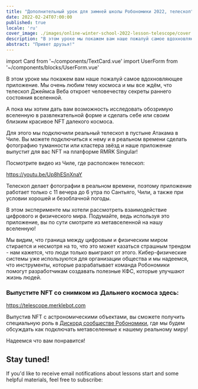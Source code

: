 ```yaml
---
title: "Дополнительный урок для зимней школы Робономики 2022, телескоп"
date: 2022-02-24T07:00:00
published: true
locale: 'ru'
cover_image: ./images/online-winter-school-2022-lesson-telescope/cover.jpg
description: "В этом уроке мы покажем вам наше пожалуй самое вдохновляющее приложение. Мы очень любим тему космоса и мы все ждём, что телескоп Джеймса Веба откроет человечеству секреты раннего состояния вселенной."
abstract: "Привет друзья!"
---
```

import Card from '~/components/TextCard.vue'
import UserForm from '~/components/blocks/UserForm.vue'

В этом уроке мы покажем вам наше пожалуй самое вдохновляющее приложение. Мы очень любим тему космоса и мы все ждём, что телескоп Джеймса Веба откроет человечеству секреты раннего состояния вселенной.

А пока мы хотим дать вам возможность исследовать обозримую вселенную в развлекательной форме и сделать себе или своим близким красивое NFT далекого космоса.

Для этого мы подключили реальный телескоп в пустыне Атакама в Чиле. Вы можете подключиться к нему и в реальном времени сделать фотографию туманности или кластера звёзд и наше приложение выпустит для вас NFT на платформе RMRK Singular!

Посмотрите видео из Чиле, где расположен телескоп:

https://youtu.be/Up8hESnXnaY

Телескоп делает фотографии в реальном времени, поэтому приложение работает только с 11 вечера до 6 утра по Сантьяго, Чили, а также при условии хорошей и безоблачной погоды.

В этом эксперименте мы хотели рассмотреть взаимодействие цифрового и физического мира. Подумайте, ведь используя это приложение, вы по сути смотрите из метавселенной на нашу вселенную!

Мы видим, что граница между цифровым и физическим миром стирается и несмотря на то, что это может казаться страшным трендом - нам кажется, что люди только выиграют от этого. Кибер-физические системы уже используются для организации общества и мы надеемся, что инструменты, которые разрабатывает команда Робономики помогут разработчикам создавать полезные КФС, которые улучшают жизнь людей.

<Card>

### Выпустите NFT со снимком из Дальнего космоса здесь:

https://telescope.merklebot.com

Выпустив NFT с астрономическими объектами, вы сможете получить специальную роль в [Дискорд сообществе Робономики](https://discord.gg/JpaN2XAmqY), где мы будем обсуждать как подключать метавселенные к нашему реальному миру!

Надеемся что вам понравится!

</Card>


<Card>

## Stay tuned!

If you'd like to receive email notifications about lessons start and some helpful materials, feel free to subscribe:

<UserForm comment="robonomics.network telescope"/>

</Card>
